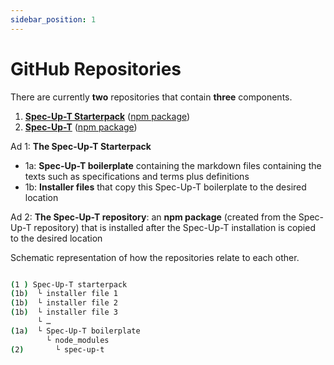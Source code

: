 ```yaml
---
sidebar_position: 1
---
```


# GitHub Repositories

There are currently **two** repositories that contain **three** components.

1. [**Spec-Up-T Starterpack**](https://github.com/blockchainbird/spec-up-t-starter-pack) ([npm package](https://www.npmjs.com/package/create-spec-up-t))
2. [**Spec-Up-T**](https://github.com/blockchainbird/spec-up-t) ([npm package](https://www.npmjs.com/package/spec-up-t))

Ad 1: **The Spec-Up-T Starterpack**

- 1a: **Spec-Up-T boilerplate** containing the markdown files containing the texts such as specifications and terms plus definitions
- 1b: **Installer files** that copy this Spec-Up-T boilerplate to the desired location

Ad 2: **The Spec-Up-T repository**: an **npm package** (created from the Spec-Up-T repository) that is installed after the Spec-Up-T installation is copied to the desired location

Schematic representation of how the repositories relate to each other.

```sh

(1 ) Spec-Up-T starterpack
(1b)  └ installer file 1
(1b)  └ installer file 2
(1b)  └ installer file 3
      └ …
(1a)  └ Spec-Up-T boilerplate
        └ node_modules
(2)       └ spec-up-t
```
